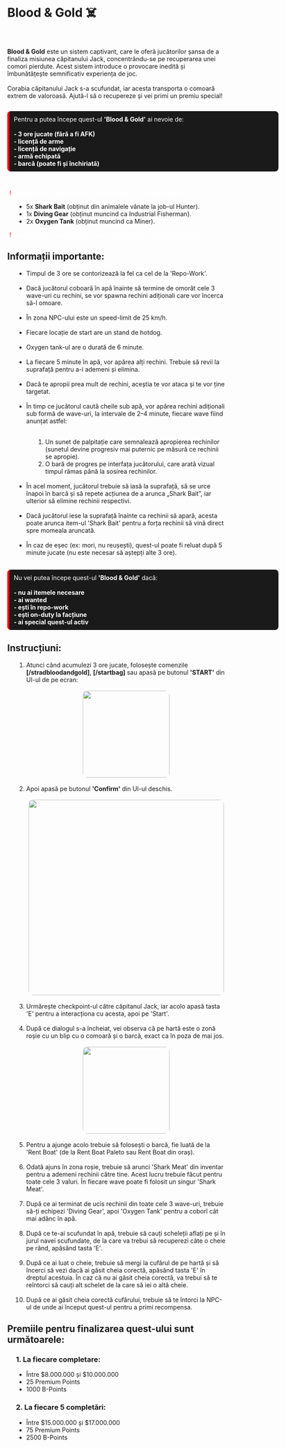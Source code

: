 <h1>Blood & Gold ☠️</h1>
<br><br>
<b>Blood & Gold</b> este un sistem captivant, care le oferă jucătorilor șansa de a finaliza misiunea căpitanului Jack, concentrându-se pe recuperarea unei comori 
pierdute. 
Acest sistem introduce o provocare inedită și îmbunătățește semnificativ experiența de joc.
<br><br>
Corabia căpitanului Jack s-a scufundat, iar acesta transporta o comoară extrem de valoroasă. Ajută-l să o recupereze și vei primi un premiu special!
<br><br>

<div style="background-color: #1a1a1a; border-left: 5px solid red; color: white; padding: 10px;margin: 10px 0px 10px; border-radius: 8px; max-width: 600px;width: 1000px;">
  Pentru a putea începe quest-ul <b>'Blood & Gold'</b> ai nevoie de:<b>
<br><br>
- 3 ore jucate (fără a fi AFK) <br>
- licență de arme <br>
- licență de navigație <br>
- armă echipată <br>
- barcă (poate fi și închiriată) <br>

  </b>
</div>
<br>

<p style="color: white;">
  (<span style="color: red;">!</span>)
  Itemele necesare pentru a începe quest-ul sunt următoarele:
</p>

<ul>
  <li style="margin-left: 20px;">5x <b> Shark Bait</b> (obținut din animalele vânate la job-ul Hunter).</li>
  <li style="margin-left: 20px;">1x <b> Diving Gear</b> (obținut muncind ca Industrial Fisherman).</li>
  <li style="margin-left: 20px;">2x <b> Oxygen Tank</b> (obținut muncind ca Miner).</li>
</ul>

<p style="color: white;">
  (<span style="color: red;">!</span>)
  Aceste iteme sunt tradable (pot fi vândute prin trade altor jucători).
</p>

<h2>Informații importante:</h2>

<ul>
  <li style="margin-left: 20px;">Timpul de 3 ore se contorizează la fel ca cel de la 'Repo-Work'.</li><br>
  <li style="margin-left: 20px;">Dacă jucătorul coboară în apă înainte să termine de omorât cele 3 wave-uri cu rechini, se vor spawna rechini adiționali care
    vor încerca să-l omoare.
  </li><br>
  <li style="margin-left: 20px;">În zona NPC-ului este un speed-limit de 25 km/h.</li><br>
  <li style="margin-left: 20px;">Fiecare locație de start are un stand de hotdog.</li><br>
  <li style="margin-left: 20px;">Oxygen tank-ul are o durată de 6 minute.</li><br>
  <li style="margin-left: 20px;">La fiecare 5 minute în apă, vor apărea alți rechini. Trebuie să revii la suprafață pentru a-i ademeni și elimina.</li><br>
  <li style="margin-left: 20px;">Dacă te apropii prea mult de rechini, aceștia te vor ataca și te vor ține targetat.</li><br>
  <li style="margin-left: 20px;">În timp ce jucătorul caută cheile sub apă, vor apărea rechini adiționali sub formă de wave-uri, la intervale de 
    2–4 minute, fiecare wave fiind anunțat astfel:</li><br>
    <ol>
    <li style="margin-left: 40px;"> Un sunet de palpitație care semnalează apropierea rechinilor (sunetul devine progresiv mai puternic pe măsură ce rechinii se apropie).
    </li>
    <li style="margin-left: 40px;">O bară de progres pe interfața jucătorului, care arată vizual timpul rămas până la sosirea rechinilor.</li>
    </ol>
    <br>
  <li style="margin-left: 20px;">În acel moment, jucătorul trebuie să iasă la suprafață, să se urce înapoi în barcă și să repete acțiunea de a arunca „Shark Bait”, 
    iar ulterior să elimine rechinii respectivi.</li><br>
  <li style="margin-left: 20px;">Dacă jucătorul iese la suprafață înainte ca rechinii să apară, acesta poate arunca item-ul 'Shark Bait' pentru a forța rechinii să 
    vină direct spre momeala aruncată.</li><br>
  <li style="margin-left: 20px;">În caz de eșec (ex: mori, nu reușești), quest-ul poate fi reluat după 5 minute jucate (nu este necesar să aștepți alte 3 ore).</li><br>
</ul>

<div style="background-color: #1a1a1a; border-left: 5px solid red; color: white; padding: 10px;margin: 10px 0px 10px; border-radius: 8px; max-width: 600px;width: 1000px;">
  Nu vei putea începe quest-ul <b>'Blood & Gold'</b> dacă: <b>
  <br><br>
- nu ai itemele necesare<br>
- ai wanted<br>
- ești în repo-work<br>
- ești on-duty la facțiune<br>
- ai special quest-ul activ<br>

  </b>
</div>

<h2>Instrucțiuni:</h2>

<ol style="margin-left: 20px;">
  <li>Atunci când acumulezi 3 ore jucate, folosește comenzile <b>[/stradbloodandgold]</b>, <b>[/startbag]</b> sau apasă pe butonul <b>'START'</b>
din UI-ul de pe ecran:</li>
<br>
<div class="photo-container" style="text-align: center;">
  <img src="https://i.imgur.com/LPq4kxF.png" alt=""
       style="border-radius: 10px; display: inline-block;width: 200px;text-align: center; ">
</div>
<br>
<li>Apoi apasă pe butonul <b>'Confirm'</b> din UI-ul deschis.</li>
<br>
<div class="photo-container" style="text-align: center;">
  <img src="https://i.imgur.com/SXVE4QF.png" alt=""
       style="border-radius: 10px; display: inline-block;width: 450px;text-align: center; ">
</div>
<br>
<li>Urmărește checkpoint-ul către căpitanul Jack, iar acolo apasă tasta 'E' pentru a interacționa cu acesta, apoi pe 'Start'.</li>
<br>
<li>După ce dialogul s-a încheiat, vei observa că pe hartă este o zonă roșie cu un blip cu o comoară și o barcă, exact ca în poza de mai jos.</li>
<br>
<div class="photo-container" style="text-align: center;">
  <img src="https://i.imgur.com/B7ellUq.png" alt=""
       style="border-radius: 10px; display: inline-block;width: 200px;text-align: center; ">
</div>
<br>

<li>Pentru a ajunge acolo trebuie să folosești o barcă, fie luată de la 'Rent Boat' (de la Rent Boat Paleto sau Rent Boat din oraș).</li>
<br>
<li>Odată ajuns în zona roșie, trebuie să arunci 'Shark Meat' din inventar pentru a ademeni rechinii către tine. Acest lucru trebuie făcut pentru toate cele 3 valuri.
    În fiecare wave poate fi folosit un singur 'Shark Meat'.</li>
<br>
<li>După ce ai terminat de ucis rechinii din toate cele 3 wave-uri, trebuie să-ți echipezi 'Diving Gear', apoi 'Oxygen Tank' pentru a coborî cât mai adânc în apă.</li>
<br>
<li>După ce te-ai scufundat în apă, trebuie să cauți scheleții aflați pe și în jurul navei scufundate, de la care va trebui să recuperezi câte o cheie pe rând,
   apăsând tasta 'E'.</li>
<br>
<li>După ce ai luat o cheie, trebuie să mergi la cufărul de pe hartă și să încerci să vezi dacă ai găsit cheia corectă, apăsând tasta 'E' în dreptul acestuia.
În caz că nu ai găsit cheia corectă, va trebui să te reîntorci să cauți alt schelet de la care să iei o altă cheie.</li>
<br>
<li>După ce ai găsit cheia corectă cufărului, trebuie să te întorci la NPC-ul de unde ai început quest-ul pentru a primi recompensa.</li>
</ol>

<h2>Premiile pentru finalizarea quest-ului sunt următoarele:</h2>

<h3 style="margin-left: 20px;">1. La fiecare completare: </h3>

<ul>
  <li style="margin-left: 20px;">Între $8.000.000 și $10.000.000</li>
  <li style="margin-left: 20px;">25 Premium Points</li>
  <li style="margin-left: 20px;">1000 B-Points</li>
</ul>

<h3 style="margin-left: 20px;">2. La fiecare 5 completări: </h3>
<ul>
  <li style="margin-left: 20px;">Între $15.000.000 și $17.000.000</li>
  <li style="margin-left: 20px;">75 Premium Points</li>
  <li style="margin-left: 20px;">2500 B-Points</li>
</ul>
